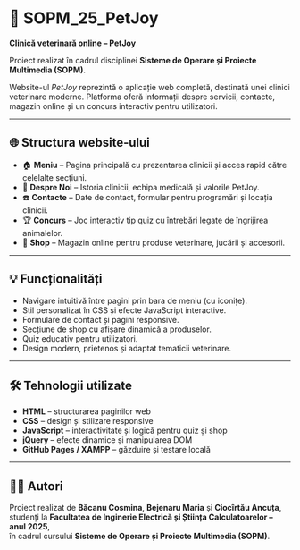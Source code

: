# 🐾 SOPM_25_PetJoy

**Clinică veterinară online – PetJoy**

Proiect realizat în cadrul disciplinei **Sisteme de Operare și Proiecte Multimedia (SOPM)**.

Website-ul *PetJoy* reprezintă o aplicație web completă, destinată unei clinici veterinare moderne. Platforma oferă informații despre servicii, contacte, magazin online și un concurs interactiv pentru utilizatori.

---

## 🌐 Structura website-ului

- 🏠 **Meniu** – Pagina principală cu prezentarea clinicii și acces rapid către celelalte secțiuni.  
- 🐶 **Despre Noi** – Istoria clinicii, echipa medicală și valorile PetJoy.  
- ☎️ **Contacte** – Date de contact, formular pentru programări și locația clinicii.  
- 🏆 **Concurs** – Joc interactiv tip quiz cu întrebări legate de îngrijirea animalelor.  
- 🛒 **Shop** – Magazin online pentru produse veterinare, jucării și accesorii.  

---

## 💡 Funcționalități

- Navigare intuitivă între pagini prin bara de meniu (cu iconițe).  
- Stil personalizat în CSS și efecte JavaScript interactive.  
- Formulare de contact și pagini responsive.  
- Secțiune de shop cu afișare dinamică a produselor.  
- Quiz educativ pentru utilizatori.  
- Design modern, prietenos și adaptat tematicii veterinare.

---

## 🛠️ Tehnologii utilizate

- **HTML** – structurarea paginilor web  
- **CSS** – design și stilizare responsive  
- **JavaScript** – interactivitate și logică pentru quiz și shop  
- **jQuery** – efecte dinamice și manipularea DOM  
- **GitHub Pages / XAMPP** – găzduire și testare locală

---

## 👩‍💻 Autori

Proiect realizat de **Băcanu Cosmina**, **Bejenaru Maria** și **Ciocîrtău Ancuța**,  
studenți la **Facultatea de Inginerie Electrică și Știința Calculatoarelor – anul 2025**,  
în cadrul cursului **Sisteme de Operare și Proiecte Multimedia (SOPM)**.
